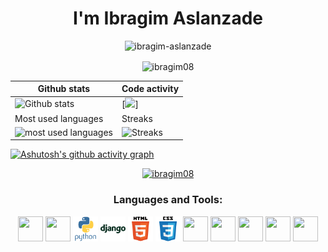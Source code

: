 <h1 align="center">I'm Ibragim Aslanzade</h1>
<p align="center"> <img src="https://komarev.com/ghpvc/?username=ibragim-aslanzade&label=Profile%20views&color=0e75b6&style=flat" alt="ibragim-aslanzade" /> </p>
<p align="center"><img height="180em" src="https://github-profile-summary-cards.vercel.app/api/cards/profile-details?username=ibragim-aslanzade&theme=tokyonight" alt="ibragim08" align = "center"/></p>


|Github stats|Code activity|
|-|-|
|![Github stats](https://github-readme-stats.vercel.app/api?username=ibragim-aslanzade&theme=tokyonight)| [![](http://github-profile-summary-cards.vercel.app/api/cards/productive-time?username=vn7n24fzkq&theme=tokyonight&utcOffset=8)]|
|Most used languages|Streaks|
|![most used languages](https://github-readme-stats.vercel.app/api/top-langs?username=ibragim-aslanzade&hide=css,ejs,batchfile,shell,html&theme=radical&show_icons=true&locale=en&layout=compact)|![Streaks](https://github-readme-streak-stats.herokuapp.com/?user=ibragim-aslanzade&theme=tokyonight)

[![Ashutosh's github activity graph](https://activity-graph.herokuapp.com/graph?username=ibragim-aslanzade&theme=redical)](https://github.com/ashutosh00710/github-readme-activity-graph)

<p align="center"> <a href="https://github.com/ryo-ma/github-profile-trophy"><img src="https://github-profile-trophy.vercel.app/?username=ibragim-aslanzade&theme=tokyonight" alt="ibragim08" /></a> </p>

<h3 align="center">Languages and Tools:</h3>
<p align="center"> 
   <img src='https://cdn.jsdelivr.net/gh/devicons/devicon/icons/javascript/javascript-original.svg' width='40' height='40'>
   <img src='https://cdn.jsdelivr.net/gh/devicons/devicon/icons/react/react-original.svg' width='40' height='40'>
   <img src='https://raw.githubusercontent.com/devicons/devicon/master/icons/python/python-original-wordmark.svg' width='40' height='40'>
   <img src='https://raw.githubusercontent.com/devicons/devicon/master/icons/django/django-plain-wordmark.svg' width='40' height='40'>
   <img src='https://raw.githubusercontent.com/devicons/devicon/master/icons/html5/html5-original-wordmark.svg' width='40' height='40'>
   <img src='https://raw.githubusercontent.com/devicons/devicon/master/icons/css3/css3-original-wordmark.svg' width='40' height='40'>
   <img src='https://cdn.jsdelivr.net/gh/devicons/devicon/icons/bootstrap/bootstrap-original.svg' width='40' height='40'>
   <img src='https://cdn.jsdelivr.net/gh/devicons/devicon/icons/php/php-plain.svg' width='40' height='40'>
   <img src='https://cdn.jsdelivr.net/gh/devicons/devicon/icons/laravel/laravel-plain-wordmark.svg' width='40' height='40'>
   <img src='https://cdn.jsdelivr.net/gh/devicons/devicon/icons/docker/docker-original-wordmark.svg' width='40' height='40'>
   <img src='https://cdn.jsdelivr.net/gh/devicons/devicon/icons/kubernetes/kubernetes-plain-wordmark.svg' width='40' height='40'>
</p>
